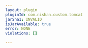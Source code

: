 ```yaml
---
layout: plugin
pluginId: com.nishan.custom.tomcat
jarSha1: INVALID
isJarAvailable: true
error: NONE
violations: []

---
```

